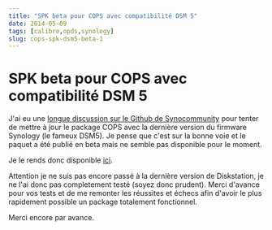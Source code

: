 ```yaml
---
title: "SPK beta pour COPS avec compatibilité DSM 5"
date: 2014-05-09
tags: [calibre,opds,synology]
slug: cops-spk-dsm5-beta-1
---
```

# SPK beta pour COPS avec compatibilité DSM 5

J'ai eu une [longue discussion sur le Github de Synocommunity](https://github.com/SynoCommunity/spksrc/pull/926) pour tenter de mettre à jour le package COPS avec la dernière version du firmware Synology (le fameux DSM5). Je pense que c'est sur la bonne voie et le paquet a été publié en beta mais ne semble pas disponible pour le moment.

Je le rends donc disponible [ici](https://github.com/seblucas/cops/releases/download/1.0.0RC1/cops_noarch_1.0.0RC1-1.spk).

Attention je ne suis pas encore passé à la dernière version de Diskstation, je ne l'ai donc pas completement testé (soyez donc prudent). Merci d'avance pour vos tests et de me remonter les réussites et échecs afin d'avoir le plus rapidement possible un package totalement fonctionnel.

Merci encore par avance.